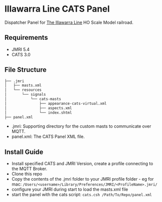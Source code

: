 # Illawarra Line CATS Panel

Dispatcher Panel for [The Illawarra Line](https://illawarraline.net) HO Scale Model railroad.

## Requirements

- JMRI 5.4
- CATS 3.0

## File Structure

```bash
├── .jmri
│   ├── masts.xml
│   └── resources
│       └── signals
│           └── cats-masts
│               ├── appearance-cats-virtual.xml
│               ├── aspects.xml
│               └── index.shtml
├── panel.xml

```

- .jmri: Supporting directory for the custom masts to communicate over MQTT.
- panel.xml: The CATS Panel XML file.

## Install Guide

- Install specified CATS and JMRI Version, create a profile connecting to the MQTT Broker.
- Clone this repo
- Copy the contents of the .jmri folder to your JMRI profile folder - eg for mac: `/Users/<username>/Library/Preferences/JMRI/<ProfileName>.jmri/`
- configure your JMRI during start to load the masts.xml file
- start the panel with the cats script: `cats.csh /Path/To/Repo/panel.xml`
